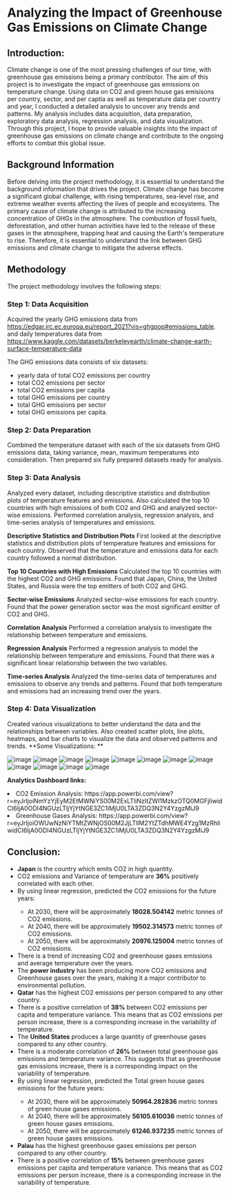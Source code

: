 # Analyzing the Impact of Greenhouse Gas Emissions on Climate Change

## Introduction:
Climate change is one of the most pressing challenges of our time, with greenhouse gas emissions being a primary contributor. The aim of this project is to investigate the impact of greenhouse gas emissions on temperature change. Using data on CO2 and green house gas emisisons per country, sector, and per captia as well as temperature data per country and year, I conducted a detailed analysis to uncover any trends and patterns. My analysis includes data acquisition, data preparation, exploratory data analysis, regression analysis, and data visualization. Through this project, I hope to provide valuable insights into the impact of greenhouse gas emissions on climate change and contribute to the ongoing efforts to combat this global issue.

## Background Information
Before delving into the project methodology, it is essential to understand the background information that drives the project. Climate change has become a significant global challenge, with rising temperatures, sea-level rise, and extreme weather events affecting the lives of people and ecosystems. The primary cause of climate change is attributed to the increasing concentration of GHGs in the atmosphere. The combustion of fossil fuels, deforestation, and other human activities have led to the release of these gases in the atmosphere, trapping heat and causing the Earth's temperature to rise. Therefore, it is essential to understand the link between GHG emissions and climate change to mitigate the adverse effects.

## Methodology
The project methodology involves the following steps:

### Step 1: Data Acquisition
Acquired the yearly GHG emissions data from https://edgar.jrc.ec.europa.eu/report_2021?vis=ghgpop#emissions_table.
and daily temperatures data from https://www.kaggle.com/datasets/berkeleyearth/climate-change-earth-surface-temperature-data

The GHG emissions data consists of six datasets: 
<ul>
    <li>yearly data of total CO2 emissions per country</li>
    <li>total CO2 emissions per sector</li>
    <li>total CO2 emissions per capita</li>
    <li>total GHG emissions per country</li>
    <li>total GHG emissions per sector</li>
    <li>total GHG emissions per capita.</li>
</ul>


### Step 2: Data Preparation
Combined the temperature dataset with each of the six datasets from GHG emissions data, taking variance, mean, maximum temperatures into consideration. Then prepared six fully prepared datasets ready for analysis.

### Step 3: Data Analysis
Analyzed every dataset, including descriptive statistics and distribution plots of temperature features and emissions. Also calculated the top 10 countries with high emissions of both CO2 and GHG and analyzed sector-wise emissions. Performed correlation analysis, regression analysis, and time-series analysis of temperatures and emissions.

**Descriptive Statistics and Distribution Plots**
First looked at the descriptive statistics and distribution plots of temperature features and emissions for each country. Observed that the temperature and emissions data for each country followed a normal distribution.

**Top 10 Countries with High Emissions**
Calculated the top 10 countries with the highest CO2 and GHG emissions. Found that Japan, China, the United States, and Russia were the top emitters of both CO2 and GHG.

**Sector-wise Emissions**
Analyzed sector-wise emissions for each country. Found that the power generation sector was the most significant emitter of CO2 and GHG.

**Correlation Analysis**
Performed a correlation analysis to investigate the relationship between temperature and emissions.

**Regression Analysis**
Performed a regression analysis to model the relationship between temperature and emissions. Found that there was a significant linear relationship between the two variables.

**Time-series Analysis**
Analyzed the time-series data of temperatures and emissions to observe any trends and patterns. Found that both temperature and emissions had an increasing trend over the years.

### Step 4: Data Visualization
Created various visualizations to better understand the data and the relationships between variables. Also created scatter plots, line plots, heatmaps, and bar charts to visualize the data and observed patterns and trends.
**Some Visualizations: **

![image](https://github.com/ahmedshaik982/Impact-of-green-house-gases-emission-on-climate-change/assets/117965293/3c2e21f6-bd8a-4049-9d78-42354448626a)
![image](https://github.com/ahmedshaik982/Impact-of-green-house-gases-emission-on-climate-change/assets/117965293/7aec8856-1ee5-4af7-bb5e-ced96e51f258)
![image](https://github.com/ahmedshaik982/Impact-of-green-house-gases-emission-on-climate-change/assets/117965293/e31bb868-7210-4d1c-8e66-fc3938c4c7d8)
![image](https://github.com/ahmedshaik982/Impact-of-green-house-gases-emission-on-climate-change/assets/117965293/47d2e694-ea91-4c46-9189-acdea26545a1)
![image](https://github.com/ahmedshaik982/Impact-of-green-house-gases-emission-on-climate-change/assets/117965293/f8122c2e-a45a-4163-9224-6da3e754ae9c)
![image](https://github.com/ahmedshaik982/Impact-of-green-house-gases-emission-on-climate-change/assets/117965293/a8d98742-30e1-4898-ba1b-a22bf74f914c)
![image](https://github.com/ahmedshaik982/Impact-of-green-house-gases-emission-on-climate-change/assets/117965293/7b386dc7-3018-416b-aeb8-c671aedcd5d7)
![image](https://github.com/ahmedshaik982/Impact-of-green-house-gases-emission-on-climate-change/assets/117965293/dda65754-973b-4878-888b-8b26e6b0e0e1)
![image](https://github.com/ahmedshaik982/Impact-of-green-house-gases-emission-on-climate-change/assets/117965293/17a11ee8-7766-40a4-9956-96f13bc4f994)
![image](https://github.com/ahmedshaik982/Impact-of-green-house-gases-emission-on-climate-change/assets/117965293/915ae61b-a574-4613-bc9a-9b85d344595d)
![image](https://github.com/ahmedshaik982/Impact-of-green-house-gases-emission-on-climate-change/assets/117965293/f6c5974a-f697-4925-8032-401ae225f4a7)
![image](https://github.com/ahmedshaik982/Impact-of-green-house-gases-emission-on-climate-change/assets/117965293/e8dcaf5d-fee0-4894-a5f6-f11039d264d2)



**Analytics Dashboard links:**
<li>CO2 Emission Analysis:
https://app.powerbi.com/view?r=eyJrIjoiNmYzYjEyM2EtMWNiYS00M2ExLTliNzItZWI1MzkzOTQ0MGFjIiwidCI6IjA0ODI4NGUzLTljYjYtNGE3ZC1iMjU0LTA3ZDQ3N2Y4YzgzMiJ9</li>
<li>Greenhouse Gases Analysis:
https://app.powerbi.com/view?r=eyJrIjoiOWUwNzNiYTMtZWNjOS00M2JjLTllM2YtZTdhMWE4Yzg1MzRhIiwidCI6IjA0ODI4NGUzLTljYjYtNGE3ZC1iMjU0LTA3ZDQ3N2Y4YzgzMiJ9</li>

## Conclusion:

<ul>
    <li><strong>Japan</strong> is the country which emits CO2 in high quantity.</li> 
    
<li>CO2 emissions and Variance of temperature are <strong>36%</strong> positively correlated with each other.</li>
    
<li>By using linear regression, predicted the CO2 emissions for the future years:</li>
<ul>
    
<li>At 2030, there will be approximately <strong>18028.504142</strong> metric tonnes of CO2 emissions.</li>
<li>At 2040, there will be approximately <strong>19502.314573</strong> metric tonnes of CO2 emissions.</li>
<li>At 2050, there will be approximately <strong>20976.125004</strong> metric tonnes of CO2 emissions.</li>
</ul>
<li>There is a trend of increasing CO2 and greenhouse gases emissions and average temperature over the years.</li>


<li>The <strong>power industry</strong> has been producing more CO2 emissions and Greenhouse gases over the years, making it a major contributor to environmental pollution.</li>

<li><strong>Qatar</strong> has the highest CO2 emissions per person compared to any other country.</li>


<li>There is a positive correlation of <strong>38%</strong> between CO2 emissions per capita and temperature variance. This means that as CO2 emissions per person increase, there is a corresponding increase in the variability of temperature.</li>


<li>The <strong>United States</strong> produces a large quantity of greenhouse gases compared to any other country.</li>

<li>There is a moderate correlation of <strong>26%</strong> between total greenhouse gas emissions and temperature variance. This suggests that as greenhouse gas emissions increase, there is a corresponding impact on the variability of temperature.</li>

<li>By using linear regression, predicted the Total green house gases emissions for the future years:</li>
<ul>
<li>At 2030, there will be approximately <strong>50964.282836</strong> metric tonnes of green house gases emissions.</li>
<li>At 2040, there will be approximately <strong>56105.610036</strong> metric tonnes of green house gases emissions.</li>
<li>At 2050, there will be approximately <strong>61246.937235</strong> metric tonnes of green house gases emissions.</li>
    </ul>
<li><strong>Palau</strong> has the highest greenhouse gases emissions per person compared to any other country.</li>

<li>There is a positive correlation of <strong>15%</strong> between greenhouse gases emissions per capita and temperature variance. This means that as CO2 emissions per person increase, there is a corresponding increase in the variability of temperature.</li>


</ul>



